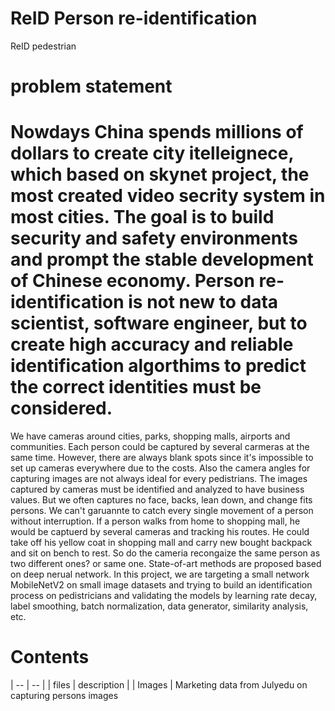 # ReID Person re-identification
ReID pedestrian 

# problem statement
# Nowdays China spends millions of dollars to create city itelleignece, which based on skynet project, the most created video secrity system in most cities. The goal is to build security and safety environments and prompt the stable development of Chinese economy. Person re-identification is not new to data scientist, software engineer, but to create high accuracy and reliable identification algorthims to predict the correct identities must be considered. 
We have cameras around cities, parks, shopping malls, airports and communities. Each person could be captured by several carmeras at the same time. However, there are always blank spots since it's impossible to set up cameras everywhere due to the costs. Also the camera angles for capturing images are not always ideal for every pedistrians. The images captured by cameras must be identified and analyzed to have business values. But we often captures no face, backs, lean down, and change fits persons. We can't garuannte to catch every single movement of a person without interruption. If a person walks from home to shopping mall, he would be captuerd by several cameras and tracking his routes. He could take off his yellow coat in shopping mall and carry new bought backpack and sit on bench to rest. So do the cameria recongaize the same person as two different ones? or same one. State-of-art methods are proposed based on deep nerual network. 
In this project, we are targeting a small network MobileNetV2 on small image datasets and trying to build an identification process on pedistricians and validating the models by learning rate decay, label smoothing, batch normalization, data generator, similarity analysis, etc. 

# Contents
| -- | -- |
| files | description |
| Images | Marketing data from Julyedu on capturing persons images 
